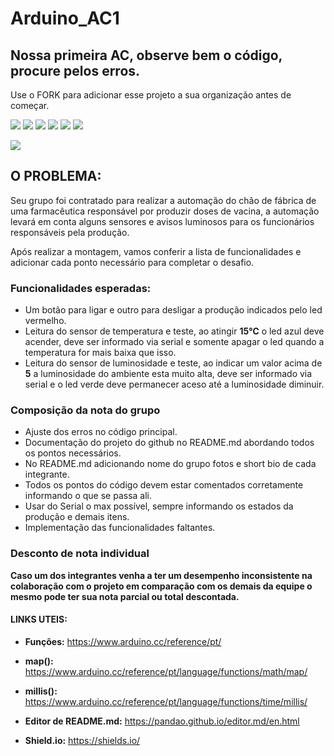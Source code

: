 # Arduino_AC1
## Nossa primeira AC, observe bem o código, procure pelos erros.

Use o FORK para adicionar esse projeto a sua organização antes de começar.

![](https://img.shields.io/github/forks/Leoruiz197/Arduino_AC1)
![](https://img.shields.io/github/stars/Leoruiz197/Arduino_AC1)
![](https://github.com/Romitos-3EMRB/Arduino_AC1/blob/4adf864035dca1cad0b5b23c928bdeae8b91fdd9/Gustavo%20Romano.JPG)
![](https://github.com/Romitos-3EMRB/Arduino_AC1/blob/9919fbb0552703571fe1c7d1f7d660e1656ff2f5/Daniel%20Ruckert%20.JPG)
![](https://github.com/Romitos-3EMRB/Arduino_AC1/blob/9919fbb0552703571fe1c7d1f7d660e1656ff2f5/Enzo%20Fasanella%20.JPG)
![](https://github.com/Romitos-3EMRB/Arduino_AC1/blob/9919fbb0552703571fe1c7d1f7d660e1656ff2f5/Ana%20Carolina%20.JPEG)
![]()

![](https://github.com/Romitos-3EMRB/Arduino_AC1/blob/main/Arduino%20AC1.png)

## **O PROBLEMA:** 

Seu grupo foi contratado para realizar a automação do chão de fábrica de uma farmacêutica responsável por produzir doses de vacina, a automação levará em conta alguns sensores e avisos luminosos para os funcionários responsáveis pela produção.

Após realizar a montagem, vamos conferir a lista de funcionalidades e adicionar cada ponto necessário para completar o desafio.

### Funcionalidades esperadas:

- Um botão para ligar e outro para desligar a produção indicados pelo led vermelho.
- Leitura do sensor de temperatura e teste, ao atingir **15℃** o led azul deve acender, deve ser informado via serial e somente apagar o led quando a temperatura for mais baixa que isso.
- Leitura do sensor de luminosidade e teste, ao indicar um valor acima de **5** a luminosidade do ambiente esta muito alta, deve ser informado via serial e o led verde deve permanecer aceso até a luminosidade diminuir.

### Composição da nota do grupo
- Ajuste dos erros no código principal.
- Documentação do projeto do github no README.md abordando todos os pontos necessários.
- No README.md adicionando nome do grupo fotos e short bio de cada integrante.
- Todos os pontos do código devem estar comentados corretamente informando o que se passa ali.
- Usar do Serial o max possível, sempre informando os estados da produção e demais itens.
- Implementação das funcionalidades faltantes.

### Desconto de nota individual

**Caso um dos integrantes venha a ter um desempenho inconsistente na colaboração com o projeto em comparação com os demais da equipe o mesmo pode ter sua nota parcial ou total descontada.**

#### LINKS UTEIS:

- **Funções:** https://www.arduino.cc/reference/pt/
- **map():** https://www.arduino.cc/reference/pt/language/functions/math/map/
- **millis():** https://www.arduino.cc/reference/pt/language/functions/time/millis/

- **Editor de README.md:** https://pandao.github.io/editor.md/en.html
- **Shield.io:** https://shields.io/
